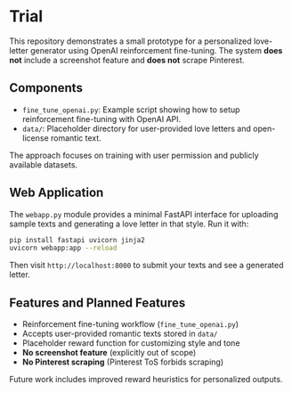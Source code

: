 # Trial

This repository demonstrates a small prototype for a personalized love-letter generator using OpenAI reinforcement fine-tuning. The system **does not** include a screenshot feature and **does not** scrape Pinterest.

## Components

- `fine_tune_openai.py`: Example script showing how to setup reinforcement fine-tuning with OpenAI API.
- `data/`: Placeholder directory for user-provided love letters and open-license romantic text.

The approach focuses on training with user permission and publicly available datasets.

## Web Application

The `webapp.py` module provides a minimal FastAPI interface for uploading sample
texts and generating a love letter in that style. Run it with:

```bash
pip install fastapi uvicorn jinja2
uvicorn webapp:app --reload
```

Then visit `http://localhost:8000` to submit your texts and see a generated
letter.

## Features and Planned Features

- Reinforcement fine-tuning workflow (`fine_tune_openai.py`)
- Accepts user-provided romantic texts stored in `data/`
- Placeholder reward function for customizing style and tone
- **No screenshot feature** (explicitly out of scope)
- **No Pinterest scraping** (Pinterest ToS forbids scraping)

Future work includes improved reward heuristics for personalized outputs.
